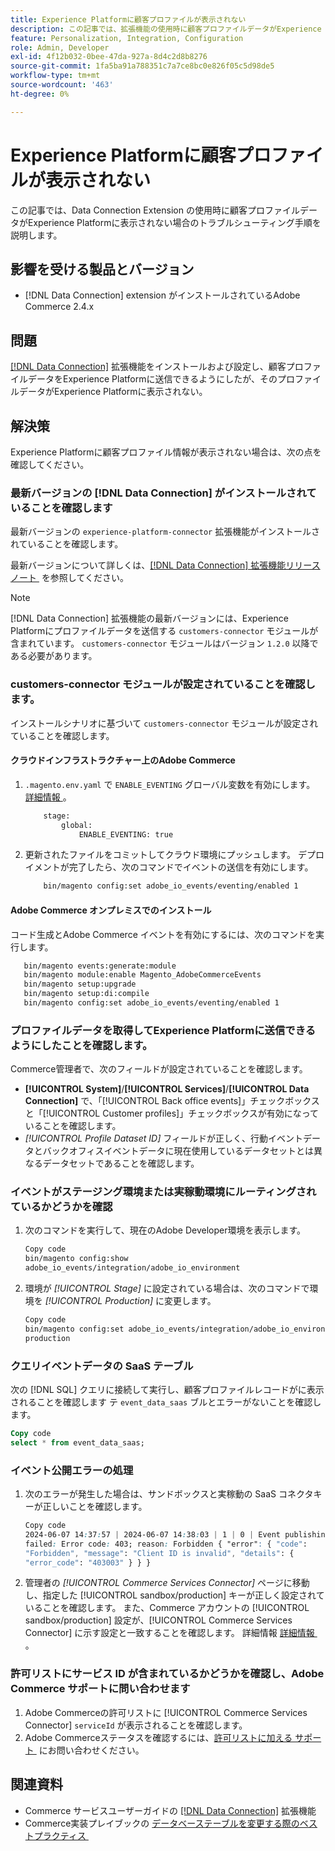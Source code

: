 ```yaml
---
title: Experience Platformに顧客プロファイルが表示されない
description: この記事では、拡張機能の使用時に顧客プロファイルデータがExperience Platformに表示されない場合のトラブルシューティ  [!DNL Data Connection]  グ手順を説明します。
feature: Personalization, Integration, Configuration
role: Admin, Developer
exl-id: 4f12b032-0bee-47da-927a-8d4c2d8b8276
source-git-commit: 1fa5ba91a788351c7a7ce8bc0e826f05c5d98de5
workflow-type: tm+mt
source-wordcount: '463'
ht-degree: 0%

---
```


# Experience Platformに顧客プロファイルが表示されない

この記事では、Data Connection Extension の使用時に顧客プロファイルデータがExperience Platformに表示されない場合のトラブルシューティング手順を説明します。

## 影響を受ける製品とバージョン

* [!DNL Data Connection] extension がインストールされているAdobe Commerce 2.4.x

## 問題

[[!DNL Data Connection]](https://experienceleague.adobe.com/ja/docs/commerce-merchant-services/data-connection/overview) 拡張機能をインストールおよび設定し、顧客プロファイルデータをExperience Platformに送信できるようにしたが、そのプロファイルデータがExperience Platformに表示されない。

## 解決策

Experience Platformに顧客プロファイル情報が表示されない場合は、次の点を確認してください。

### 最新バージョンの [!DNL Data Connection] がインストールされていることを確認します

最新バージョンの `experience-platform-connector` 拡張機能がインストールされていることを確認します。

最新バージョンについて詳しくは、[[!DNL Data Connection]  拡張機能リリースノート &#x200B;](https://experienceleague.adobe.com/ja/docs/commerce-merchant-services/data-connection/release-notes) を参照してください。

>[!NOTE]
>
>[!DNL Data Connection] 拡張機能の最新バージョンには、Experience Platformにプロファイルデータを送信する `customers-connector` モジュールが含まれています。 `customers-connector` モジュールはバージョン `1.2.0` 以降である必要があります。

### customers-connector モジュールが設定されていることを確認します。

インストールシナリオに基づいて `customers-connector` モジュールが設定されていることを確認します。

#### クラウドインフラストラクチャー上のAdobe Commerce

1. `.magento.env.yaml` で `ENABLE_EVENTING` グローバル変数を有効にします。 [&#x200B; 詳細情報 &#x200B;](https://experienceleague.adobe.com/ja/docs/commerce-cloud-service/user-guide/configure/env/stage/variables-global)。

   ```bash
       stage:
           global:
               ENABLE_EVENTING: true
   ```

1. 更新されたファイルをコミットしてクラウド環境にプッシュします。 デプロイメントが完了したら、次のコマンドでイベントの送信を有効にします。

   ```bash
       bin/magento config:set adobe_io_events/eventing/enabled 1
   ```

#### Adobe Commerce オンプレミスでのインストール

コード生成とAdobe Commerce イベントを有効にするには、次のコマンドを実行します。

```bash
   bin/magento events:generate:module
   bin/magento module:enable Magento_AdobeCommerceEvents
   bin/magento setup:upgrade
   bin/magento setup:di:compile
   bin/magento config:set adobe_io_events/eventing/enabled 1
```

### プロファイルデータを取得してExperience Platformに送信できるようにしたことを確認します。

Commerce管理者で、次のフィールドが設定されていることを確認します。

* **[!UICONTROL System]**/**[!UICONTROL Services]**/**[!UICONTROL Data Connection]** で、「[!UICONTROL Back office events]」チェックボックスと「[!UICONTROL Customer profiles]」チェックボックスが有効になっていることを確認します。
* *[!UICONTROL Profile Dataset ID]* フィールドが正しく、行動イベントデータとバックオフィスイベントデータに現在使用しているデータセットとは異なるデータセットであることを確認します。

### イベントがステージング環境または実稼動環境にルーティングされているかどうかを確認

1. 次のコマンドを実行して、現在のAdobe Developer環境を表示します。

   ```bash
   Copy code
   bin/magento config:show
   adobe_io_events/integration/adobe_io_environment
   ```

1. 環境が *[!UICONTROL Stage]* に設定されている場合は、次のコマンドで環境を *[!UICONTROL Production]* に変更します。

   ```bash
   Copy code
   bin/magento config:set adobe_io_events/integration/adobe_io_environment
   production
   ```

### クエリイベントデータの SaaS テーブル

次の [!DNL SQL] クエリに接続して実行し、顧客プロファイルレコードがに表示されることを確認します
テ `event_data_saas` ブルとエラーがないことを確認します。

```sql
Copy code
select * from event_data_saas;
```

### イベント公開エラーの処理

1. 次のエラーが発生した場合は、サンドボックスと実稼動の SaaS コネクタキーが正しいことを確認します。

   ```css
   Copy code
   2024-06-07 14:37:57 | 2024-06-07 14:38:03 | 1 | 0 | Event publishing
   failed: Error code: 403; reason: Forbidden { "error": { "code":
   "Forbidden", "message": "Client ID is invalid", "details": {
   "error_code": "403003" } } }
   ```

1. 管理者の *[!UICONTROL Commerce Services Connector]* ページに移動し、指定した [!UICONTROL sandbox/production] キーが正しく設定されていることを確認します。 また、Commerce アカウントの [!UICONTROL sandbox/production] 設定が、[!UICONTROL Commerce Services Connector] に示す設定と一致することを確認します。 詳細情報 [&#x200B; 詳細情報 &#x200B;](https://experienceleague.adobe.com/ja/docs/commerce-merchant-services/user-guides/integration-services/saas#apikey)。

### 許可リストにサービス ID が含まれているかどうかを確認し、Adobe Commerce サポートに問い合わせます

1. Adobe Commerceの許可リストに [!UICONTROL Commerce Services Connector] `serviceId` が表示されることを確認します。
1. Adobe Commerceステータスを確認するには、[許可リストに加える サポート &#x200B;](https://experienceleague.adobe.com/ja/docs/commerce-knowledge-base/kb/help-center-guide/magento-help-center-user-guide) にお問い合わせください。

## 関連資料

* Commerce サービスユーザーガイドの [[!DNL Data Connection]](https://experienceleague.adobe.com/ja/docs/commerce-merchant-services/data-connection/overview) 拡張機能
* Commerce実装プレイブックの [&#x200B; データベーステーブルを変更する際のベストプラクティス &#x200B;](https://experienceleague.adobe.com/ja/docs/commerce-operations/implementation-playbook/best-practices/development/modifying-core-and-third-party-tables#why-adobe-recommends-avoiding-modifications)
